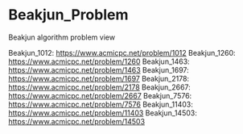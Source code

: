# Beakjun_Problem
Beakjun algorithm problem view

Beakjun_1012: https://www.acmicpc.net/problem/1012
Beakjun_1260: https://www.acmicpc.net/problem/1260
Beakjun_1463: https://www.acmicpc.net/problem/1463
Beakjun_1697: https://www.acmicpc.net/problem/1697
Beakjun_2178: https://www.acmicpc.net/problem/2178
Beakjun_2667: https://www.acmicpc.net/problem/2667
Beakjun_7576: https://www.acmicpc.net/problem/7576
Beakjun_11403: https://www.acmicpc.net/problem/11403
Beakjun_14503: https://www.acmicpc.net/problem/14503
